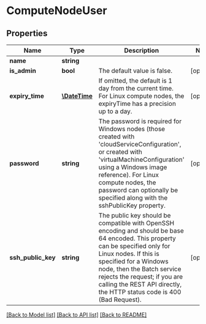 # ComputeNodeUser

## Properties
Name | Type | Description | Notes
------------ | ------------- | ------------- | -------------
**name** | **string** |  | 
**is_admin** | **bool** | The default value is false. | [optional] 
**expiry_time** | [**\DateTime**](\DateTime.md) | If omitted, the default is 1 day from the current time. For Linux compute nodes, the expiryTime has a precision up to a day. | [optional] 
**password** | **string** | The password is required for Windows nodes (those created with &#39;cloudServiceConfiguration&#39;, or created with &#39;virtualMachineConfiguration&#39; using a Windows image reference). For Linux compute nodes, the password can optionally be specified along with the sshPublicKey property. | [optional] 
**ssh_public_key** | **string** | The public key should be compatible with OpenSSH encoding and should be base 64 encoded. This property can be specified only for Linux nodes. If this is specified for a Windows node, then the Batch service rejects the request; if you are calling the REST API directly, the HTTP status code is 400 (Bad Request). | [optional] 

[[Back to Model list]](../README.md#documentation-for-models) [[Back to API list]](../README.md#documentation-for-api-endpoints) [[Back to README]](../README.md)


